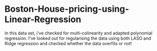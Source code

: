 # Boston-House-pricing-using-Linear-Regression
In this data set, i've checked for multi-colinearity and adapted polynomial regression.
I've looked out for regularising the data using both LASO and Ridge regression and checked whether the data overfits or not!
